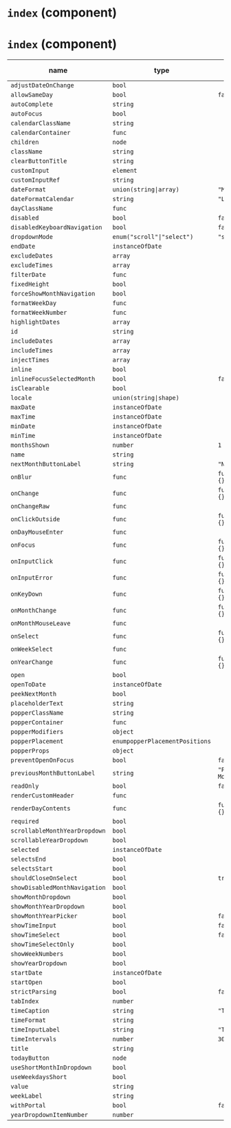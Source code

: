 # `index` (component)

# `index` (component)

| name                          	| type                           	| default value      	| description 	|
|-------------------------------	|--------------------------------	|--------------------	|-------------	|
| `adjustDateOnChange`          	| `bool`                         	|                    	|             	|
| `allowSameDay`                	| `bool`                         	| `false`            	|             	|
| `autoComplete`                	| `string`                       	|                    	|             	|
| `autoFocus`                   	| `bool`                         	|                    	|             	|
| `calendarClassName`           	| `string`                       	|                    	|             	|
| `calendarContainer`           	| `func`                         	|                    	|             	|
| `children`                    	| `node`                         	|                    	|             	|
| `className`                   	| `string`                       	|                    	|             	|
| `clearButtonTitle`            	| `string`                       	|                    	|             	|
| `customInput`                 	| `element`                      	|                    	|             	|
| `customInputRef`              	| `string`                       	|                    	|             	|
| `dateFormat`                  	| `union(string\|array)`          	| `"MM/dd/yyyy"`     	|             	|
| `dateFormatCalendar`          	| `string`                       	| `"LLLL yyyy"`      	|             	|
| `dayClassName`                	| `func`                         	|                    	|             	|
| `disabled`                    	| `bool`                         	| `false`            	|             	|
| `disabledKeyboardNavigation`  	| `bool`                         	| `false`            	|             	|
| `dropdownMode`                	| `enum("scroll"\|"select")`      	| `"scroll"`         	|             	|
| `endDate`                     	| `instanceOfDate`               	|                    	|             	|
| `excludeDates`                	| `array`                        	|                    	|             	|
| `excludeTimes`                	| `array`                        	|                    	|             	|
| `filterDate`                  	| `func`                         	|                    	|             	|
| `fixedHeight`                 	| `bool`                         	|                    	|             	|
| `forceShowMonthNavigation`    	| `bool`                         	|                    	|             	|
| `formatWeekDay`               	| `func`                         	|                    	|             	|
| `formatWeekNumber`            	| `func`                         	|                    	|             	|
| `highlightDates`              	| `array`                        	|                    	|             	|
| `id`                          	| `string`                       	|                    	|             	|
| `includeDates`                	| `array`                        	|                    	|             	|
| `includeTimes`                	| `array`                        	|                    	|             	|
| `injectTimes`                 	| `array`                        	|                    	|             	|
| `inline`                      	| `bool`                         	|                    	|             	|
| `inlineFocusSelectedMonth`    	| `bool`                         	| `false`            	|             	|
| `isClearable`                 	| `bool`                         	|                    	|             	|
| `locale`                      	| `union(string\|shape)`          	|                    	|             	|
| `maxDate`                     	| `instanceOfDate`               	|                    	|             	|
| `maxTime`                     	| `instanceOfDate`               	|                    	|             	|
| `minDate`                     	| `instanceOfDate`               	|                    	|             	|
| `minTime`                     	| `instanceOfDate`               	|                    	|             	|
| `monthsShown`                 	| `number`                       	| `1`                	|             	|
| `name`                        	| `string`                       	|                    	|             	|
| `nextMonthButtonLabel`        	| `string`                       	| `"Next month"`     	|             	|
| `onBlur`                      	| `func`                         	| `function() {}`    	|             	|
| `onChange`                    	| `func`                         	| `function() {}`    	|             	|
| `onChangeRaw`                 	| `func`                         	|                    	|             	|
| `onClickOutside`              	| `func`                         	| `function() {}`    	|             	|
| `onDayMouseEnter`             	| `func`                         	|                    	|             	|
| `onFocus`                     	| `func`                         	| `function() {}`    	|             	|
| `onInputClick`                	| `func`                         	| `function() {}`    	|             	|
| `onInputError`                	| `func`                         	| `function() {}`    	|             	|
| `onKeyDown`                   	| `func`                         	| `function() {}`    	|             	|
| `onMonthChange`               	| `func`                         	| `function() {}`    	|             	|
| `onMonthMouseLeave`           	| `func`                         	|                    	|             	|
| `onSelect`                    	| `func`                         	| `function() {}`    	|             	|
| `onWeekSelect`                	| `func`                         	|                    	|             	|
| `onYearChange`                	| `func`                         	| `function() {}`    	|             	|
| `open`                        	| `bool`                         	|                    	|             	|
| `openToDate`                  	| `instanceOfDate`               	|                    	|             	|
| `peekNextMonth`               	| `bool`                         	|                    	|             	|
| `placeholderText`             	| `string`                       	|                    	|             	|
| `popperClassName`             	| `string`                       	|                    	|             	|
| `popperContainer`             	| `func`                         	|                    	|             	|
| `popperModifiers`             	| `object`                       	|                    	|             	|
| `popperPlacement`             	| `enumpopperPlacementPositions` 	|                    	|             	|
| `popperProps`                 	| `object`                       	|                    	|             	|
| `preventOpenOnFocus`          	| `bool`                         	| `false`            	|             	|
| `previousMonthButtonLabel`    	| `string`                       	| `"Previous Month"` 	|             	|
| `readOnly`                    	| `bool`                         	| `false`            	|             	|
| `renderCustomHeader`          	| `func`                         	|                    	|             	|
| `renderDayContents`           	| `func`                         	| `function() {}`    	|             	|
| `required`                    	| `bool`                         	|                    	|             	|
| `scrollableMonthYearDropdown` 	| `bool`                         	|                    	|             	|
| `scrollableYearDropdown`      	| `bool`                         	|                    	|             	|
| `selected`                    	| `instanceOfDate`               	|                    	|             	|
| `selectsEnd`                  	| `bool`                         	|                    	|             	|
| `selectsStart`                	| `bool`                         	|                    	|             	|
| `shouldCloseOnSelect`         	| `bool`                         	| `true`             	|             	|
| `showDisabledMonthNavigation` 	| `bool`                         	|                    	|             	|
| `showMonthDropdown`           	| `bool`                         	|                    	|             	|
| `showMonthYearDropdown`       	| `bool`                         	|                    	|             	|
| `showMonthYearPicker`         	| `bool`                         	| `false`            	|             	|
| `showTimeInput`               	| `bool`                         	| `false`            	|             	|
| `showTimeSelect`              	| `bool`                         	| `false`            	|             	|
| `showTimeSelectOnly`          	| `bool`                         	|                    	|             	|
| `showWeekNumbers`             	| `bool`                         	|                    	|             	|
| `showYearDropdown`            	| `bool`                         	|                    	|             	|
| `startDate`                   	| `instanceOfDate`               	|                    	|             	|
| `startOpen`                   	| `bool`                         	|                    	|             	|
| `strictParsing`               	| `bool`                         	| `false`            	|             	|
| `tabIndex`                    	| `number`                       	|                    	|             	|
| `timeCaption`                 	| `string`                       	| `"Time"`           	|             	|
| `timeFormat`                  	| `string`                       	|                    	|             	|
| `timeInputLabel`              	| `string`                       	| `"Time"`           	|             	|
| `timeIntervals`               	| `number`                       	| `30`               	|             	|
| `title`                       	| `string`                       	|                    	|             	|
| `todayButton`                 	| `node`                         	|                    	|             	|
| `useShortMonthInDropdown`     	| `bool`                         	|                    	|             	|
| `useWeekdaysShort`            	| `bool`                         	|                    	|             	|
| `value`                       	| `string`                       	|                    	|             	|
| `weekLabel`                   	| `string`                       	|                    	|             	|
| `withPortal`                  	| `bool`                         	| `false`            	|             	|
| `yearDropdownItemNumber`      	| `number`                       	|                    	|             	|
